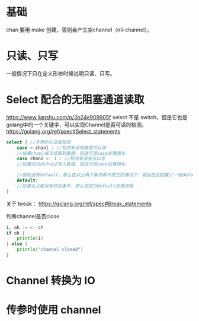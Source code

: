 
# 基础
chan 要用 make 创建，否则会产生空channel（nil-channel）。

# 只读、只写
一般情况下只在定义形参时候说明只读、只写。

# Select 配合的无阻塞通道读取

https://www.jianshu.com/p/3b24e909905f
select 不是 switch，但是它也是golang中的一个关键字，可以实现Channel是否可读的检测。https://golang.org/ref/spec#Select_statements
```go
select { //不停的在这里检测
    case <-chanl : //检测有没有数据可以读
    //如果chanl成功读取到数据，则进行该case处理语句
    case chan2 <- 1 : //检测有没有可以写
    //如果成功向chan2写入数据，则进行该case处理语句

    //假如没有default，那么在以上两个条件都不成立的情况下，就会在此阻塞//一般default会不写在里面，select中的default子句总是可运行的，因为会很消耗CPU资源
    default:
    //如果以上都没有符合条件，那么则进行default处理流程
}

```
关于 break：
https://golang.org/ref/spec#Break_statements

判断channel是否close
```go
i, ok := <- ch
if ok {
    println(i)
} else {
    println("channel closed")
}
```
# Channel 转换为 IO





# 传参时使用 channel


